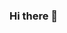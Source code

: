 ### Hi there 👋

<!--
**TimurSl/TimurSl** is a ✨ _special_ ✨ repository because its `README.md` (this file) appears on your GitHub profile.

Here are some ideas to get you started:

- 🔭 I’m currently working on "What to cook?" app
- 🌱 I’m currently learning Java
- 🤔 I’m looking for help with issue on repository "superSpam"
- 💬 Ask me about Python
- 📫 How to reach me: zenisoftgames@gmail.com, Zenisoft#9674
- 😄 Pronouns: he/his
- ⚡ Fun fact: "1" + 1 = "11" (js moment)
-->
